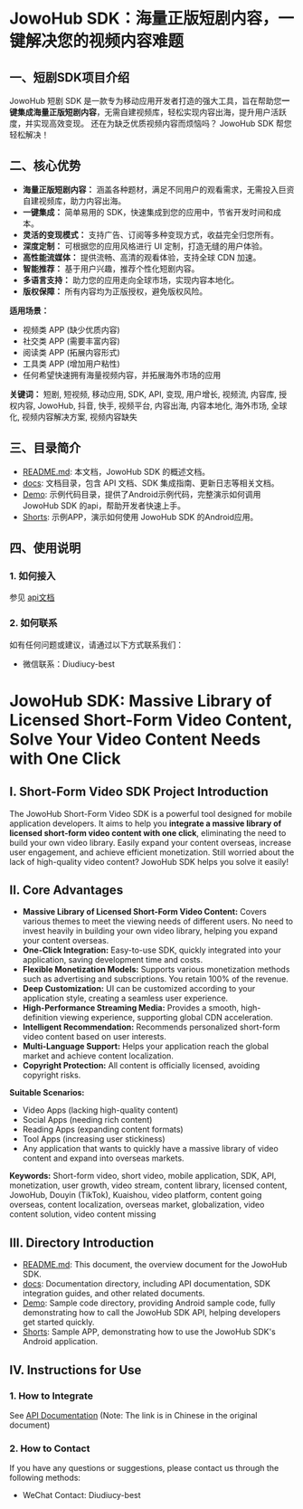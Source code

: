 # JowoHub SDK：海量正版短剧内容，一键解决您的视频内容难题

## 一、短剧SDK项目介绍
JowoHub 短剧 SDK 是一款专为移动应用开发者打造的强大工具，旨在帮助您**一键集成海量正版短剧内容**，无需自建视频库，轻松实现内容出海，提升用户活跃度，并实现高效变现。 还在为缺乏优质视频内容而烦恼吗？ JowoHub SDK 帮您轻松解决！

## 二、核心优势
*   **海量正版短剧内容：** 涵盖各种题材，满足不同用户的观看需求，无需投入巨资自建视频库，助力内容出海。
*   **一键集成：** 简单易用的 SDK，快速集成到您的应用中，节省开发时间和成本。
*   **灵活的变现模式：** 支持广告、订阅等多种变现方式，收益完全归您所有。
*   **深度定制：** 可根据您的应用风格进行 UI 定制，打造无缝的用户体验。
*   **高性能流媒体：** 提供流畅、高清的观看体验，支持全球 CDN 加速。
*   **智能推荐：** 基于用户兴趣，推荐个性化短剧内容。
*   **多语言支持：** 助力您的应用走向全球市场，实现内容本地化。
*   **版权保障：** 所有内容均为正版授权，避免版权风险。

**适用场景：**

*   视频类 APP (缺少优质内容)
*   社交类 APP (需要丰富内容)
*   阅读类 APP (拓展内容形式)
*   工具类 APP (增加用户粘性)
*   任何希望快速拥有海量视频内容，并拓展海外市场的应用

**关键词：** 短剧, 短视频, 移动应用, SDK, API, 变现, 用户增长, 视频流, 内容库, 授权内容, JowoHub, 抖音, 快手, 视频平台, 内容出海, 内容本地化, 海外市场, 全球化, 视频内容解决方案, 视频内容缺失

## 三、目录简介
- [README.md](README.md): 本文档，JowoHub SDK 的概述文档。
- [docs](docs): 文档目录，包含 API 文档、SDK 集成指南、更新日志等相关文档。
- [Demo](Demo): 示例代码目录，提供了Android示例代码，完整演示如何调用 JowoHub SDK 的api，帮助开发者快速上手。
- [Shorts](Shorts): 示例APP，演示如何使用 JowoHub SDK 的Android应用。

## 四、使用说明
### 1. 如何接入
参见 [api文档](/docs/JowoHub-sdk接入文档.md)
### 2. 如何联系
如有任何问题或建议，请通过以下方式联系我们：

- 微信联系：Diudiucy-best

# JowoHub SDK: Massive Library of Licensed Short-Form Video Content, Solve Your Video Content Needs with One Click

## I. Short-Form Video SDK Project Introduction

The JowoHub Short-Form Video SDK is a powerful tool designed for mobile application developers. It aims to help you **integrate a massive library of licensed short-form video content with one click**, eliminating the need to build your own video library. Easily expand your content overseas, increase user engagement, and achieve efficient monetization.  Still worried about the lack of high-quality video content? JowoHub SDK helps you solve it easily!

## II. Core Advantages

*   **Massive Library of Licensed Short-Form Video Content:** Covers various themes to meet the viewing needs of different users. No need to invest heavily in building your own video library, helping you expand your content overseas.
*   **One-Click Integration:** Easy-to-use SDK, quickly integrated into your application, saving development time and costs.
*   **Flexible Monetization Models:** Supports various monetization methods such as advertising and subscriptions. You retain 100% of the revenue.
*   **Deep Customization:** UI can be customized according to your application style, creating a seamless user experience.
*   **High-Performance Streaming Media:** Provides a smooth, high-definition viewing experience, supporting global CDN acceleration.
*   **Intelligent Recommendation:** Recommends personalized short-form video content based on user interests.
*   **Multi-Language Support:** Helps your application reach the global market and achieve content localization.
*   **Copyright Protection:** All content is officially licensed, avoiding copyright risks.

**Suitable Scenarios:**

*   Video Apps (lacking high-quality content)
*   Social Apps (needing rich content)
*   Reading Apps (expanding content formats)
*   Tool Apps (increasing user stickiness)
*   Any application that wants to quickly have a massive library of video content and expand into overseas markets.

**Keywords:** Short-form video, short video, mobile application, SDK, API, monetization, user growth, video stream, content library, licensed content, JowoHub, Douyin (TikTok), Kuaishou, video platform, content going overseas, content localization, overseas market, globalization, video content solution, video content missing

## III. Directory Introduction

- [README.md](README.md): This document, the overview document for the JowoHub SDK.
- [docs](docs): Documentation directory, including API documentation, SDK integration guides, and other related documents.
- [Demo](Demo): Sample code directory, providing Android sample code, fully demonstrating how to call the JowoHub SDK API, helping developers get started quickly.
- [Shorts](Shorts): Sample APP, demonstrating how to use the JowoHub SDK's Android application.

## IV. Instructions for Use

### 1. How to Integrate
See [API Documentation](/docs/JowoHub-sdk接入文档.md) (Note: The link is in Chinese in the original document)
### 2. How to Contact
If you have any questions or suggestions, please contact us through the following methods:

- WeChat Contact: Diudiucy-best

